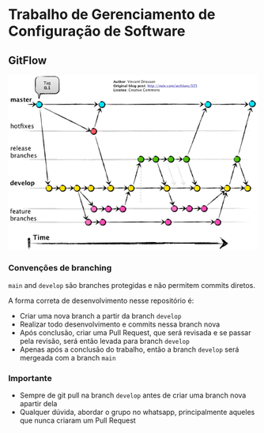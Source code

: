 # Trabalho  de Gerenciamento de Configuração de Software


## GitFlow

![Gitflow image](assets/gitflow.png)

### Convenções de branching

`main` and `develop` são branches protegidas e não permitem commits diretos. 

A forma correta de desenvolvimento nesse repositório é:

* Criar uma nova branch a partir da branch `develop`
* Realizar todo desenvolvimento e commits nessa branch nova
* Após conclusão, criar uma Pull Request, que será revisada e se passar pela revisão,
será então levada para branch `develop`
* Apenas após a conclusão do trabalho, então a branch `develop`
será mergeada com a branch `main`


### Importante

* Sempre de git pull na branch `develop` antes de criar uma branch nova apartir dela
* Qualquer dúvida, abordar o grupo no whatsapp, principalmente aqueles que nunca
criaram um Pull Request